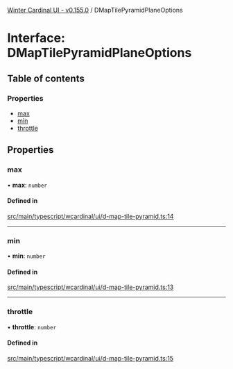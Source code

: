 [Winter Cardinal UI - v0.155.0](../index.md) / DMapTilePyramidPlaneOptions

# Interface: DMapTilePyramidPlaneOptions

## Table of contents

### Properties

- [max](DMapTilePyramidPlaneOptions.md#max)
- [min](DMapTilePyramidPlaneOptions.md#min)
- [throttle](DMapTilePyramidPlaneOptions.md#throttle)

## Properties

### max

• **max**: `number`

#### Defined in

[src/main/typescript/wcardinal/ui/d-map-tile-pyramid.ts:14](https://github.com/winter-cardinal/winter-cardinal-ui/blob/v0.155.0/src/main/typescript/wcardinal/ui/d-map-tile-pyramid.ts#L14)

___

### min

• **min**: `number`

#### Defined in

[src/main/typescript/wcardinal/ui/d-map-tile-pyramid.ts:13](https://github.com/winter-cardinal/winter-cardinal-ui/blob/v0.155.0/src/main/typescript/wcardinal/ui/d-map-tile-pyramid.ts#L13)

___

### throttle

• **throttle**: `number`

#### Defined in

[src/main/typescript/wcardinal/ui/d-map-tile-pyramid.ts:15](https://github.com/winter-cardinal/winter-cardinal-ui/blob/v0.155.0/src/main/typescript/wcardinal/ui/d-map-tile-pyramid.ts#L15)
